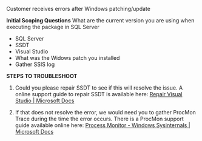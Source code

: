Customer receives errors after Windows patching/update

**Initial Scoping Questions**
What are the current version you are using when executing the package in SQL Server
- SQL Server
- SSDT
- Visual Studio
- What was the Widows patch you installed
- Gather SSIS log

**STEPS TO TROUBLESHOOT**
1. Could you please repair SSDT to see if this will resolve the issue.  A online support guide to repair SSDT is available here: [Repair Visual Studio | Microsoft Docs](https://ddec1-0-en-ctp.trendmicro.com/wis/clicktime/v1/query?url=https%3a%2f%2fdocs.microsoft.com%2fen%2dus%2fvisualstudio%2finstall%2frepair%2dvisual%2dstudio%3fview%3dvs%2d2019&umid=5d725047-d0f2-4bee-8f9b-bd86a0e638ef&auth=65a620fa4b6e2edf0405a6ed61dc7465231096cd-9b37c51bbceb9116af4f94100915934105d5ed45)

1. If that does not resolve the error, we would need you to gather ProcMon Trace during the time the error occurs.  There is a ProcMon support guide available online here: [Process Monitor - Windows Sysinternals | Microsoft Docs](https://ddec1-0-en-ctp.trendmicro.com/wis/clicktime/v1/query?url=https%3a%2f%2fdocs.microsoft.com%2fen%2dus%2fsysinternals%2fdownloads%2fprocmon&umid=5d725047-d0f2-4bee-8f9b-bd86a0e638ef&auth=65a620fa4b6e2edf0405a6ed61dc7465231096cd-77daca14c017318b7362eb5a1911d71303ae3684)
